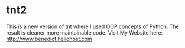 # tnt2
This is a new version of tnt where I used OOP concepts of Python. The result is cleaner more maintainable code. 
Visit My Website here: <link>http://www.benedict.heliohost.com</link>
